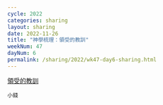 ```yaml
---
cycle: 2022
categories: sharing
layout: sharing
date: 2022-11-26
title: "神學梳理：領受的教訓"
weekNum: 47
dayNum: 6
permalink: /sharing/2022/wk47-day6-sharing.html
---
```


[領受的教訓](https://eccseattle.github.io/media/sharing/2022/wk/2022--bin.m4a)

`小錢`


